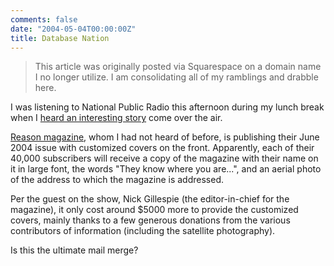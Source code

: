 ```yaml
---
comments: false
date: "2004-05-04T00:00:00Z"
title: Database Nation
---
```


> This article was originally posted via Squarespace on a domain name I no longer utilize.  I am consolidating all of my ramblings and drabble here.

I was listening to National Public Radio this afternoon during my lunch break when I [heard an interesting story][1] come over the air.

[Reason magazine][2], whom I had not heard of before, is publishing their June 2004 issue with customized covers on the front. Apparently, each of their 40,000 subscribers will receive a copy of the magazine with their name on it in large font, the words "They know where you are...", and an aerial photo of the address to which the magazine is addressed.

Per the guest on the show, Nick Gillespie (the editor-in-chief for the magazine), it only cost around $5000 more to provide the customized covers, mainly thanks to a few generous donations from the various contributors of information (including the satellite photography).

Is this the ultimate mail merge?

[1]: http://discover.npr.org/features/feature.jhtml?wfId=1870509
[2]: http://www.reason.com/